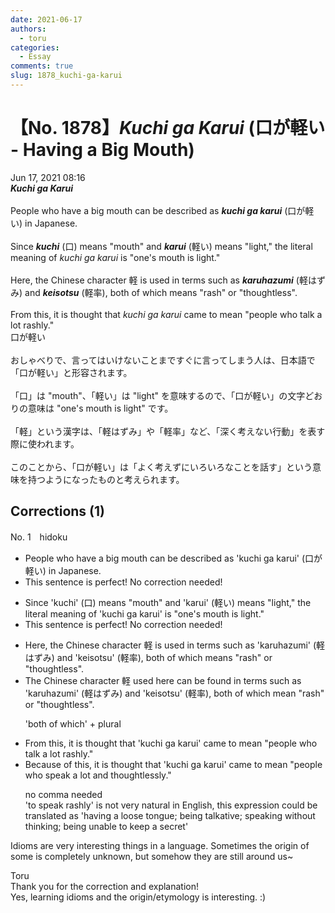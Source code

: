 ```yaml
---
date: 2021-06-17
authors:
  - toru
categories:
  - Essay
comments: true
slug: 1878_kuchi-ga-karui
---
```


# 【No. 1878】<strong><em>Kuchi ga Karui</strong></em> (口が軽い - Having a Big Mouth)
<div class="date">Jun 17, 2021 08:16</div>
<div id="post"><div id="body_show_ori">
<strong><em>Kuchi ga Karui</strong></em><br/><br/>People who have a big mouth can be described as <strong><em>kuchi ga karui</em></strong> (口が軽い) in Japanese.<br/><br/>Since <strong><em>kuchi</em></strong> (口) means "mouth" and <strong><em>karui</em></strong> (軽い) means "light," the literal meaning of <em>kuchi ga karui</em> is "one's mouth is light."<br/><br/>Here, the Chinese character 軽 is used in terms such as <strong><em>karuhazumi</em></strong> (軽はずみ) and <strong><em>keisotsu</em></strong> (軽率), both of which means "rash" or "thoughtless". <br/><br/>From this, it is thought that <em>kuchi ga karui</em> came to mean "people who talk a lot rashly."
</div></div>

<!-- more -->

<div id="post_ja"><div id="body_show_mo">
口が軽い<br/><br/>おしゃべりで、言ってはいけないことまですぐに言ってしまう人は、日本語で「口が軽い」と形容されます。<br/><br/>「口」は "mouth"、「軽い」は "light" を意味するので、「口が軽い」の文字どおりの意味は "one's mouth is light" です。<br/><br/>「軽」という漢字は、「軽はずみ」や「軽率」など、「深く考えない行動」を表す際に使われます。<br/><br/>このことから、「口が軽い」は「よく考えずにいろいろなことを話す」という意味を持つようになったものと考えられます。
</div></div>

## Corrections (1)
<div id="block"><div class="first_name"> No. 1　<span class="just_name">hidoku</span></div><div id="block2">
<ul class="correction_field">
<li class="incorrect">People who have a big mouth can be described as 'kuchi ga karui' (口が軽い) in Japanese.</li>
<li class="corrected perfect">This sentence is perfect! No correction needed!</li>
</ul>
<ul class="correction_field">
<li class="incorrect">Since 'kuchi' (口) means "mouth" and 'karui' (軽い) means "light," the literal meaning of 'kuchi ga karui' is "one's mouth is light."</li>
<li class="corrected perfect">This sentence is perfect! No correction needed!</li>
</ul>
<ul class="correction_field">
<li class="incorrect">Here, the Chinese character 軽 is used in terms such as 'karuhazumi' (軽はずみ) and 'keisotsu' (軽率), both of which means "rash" or "thoughtless".</li>
<li class="corrected correct">
<span class="f_blue">The Chinese character 軽 used here can be found in terms such as</span> 'karuhazumi' (軽はずみ) and 'keisotsu' (軽率), both of which <span class="f_red">mean </span>"rash" or "thoughtless".
<p class="correction_comment">'both of which' + plural</p>
</li>
</ul>
<ul class="correction_field">
<li class="incorrect">From this, it is thought that 'kuchi ga karui' came to mean "people who talk a lot rashly."</li>
<li class="corrected correct">
<span class="f_blue">Because of this</span><span class="f_bold"><span class="sline"><span class="f_red">,</span></span></span> it is thought that 'kuchi ga karui' came to mean "people <span class="f_blue">who speak a lot and thoughtlessly</span>."
<p class="correction_comment">no comma needed<br/>'to speak rashly' is not very natural in English, this expression could be translated as 'having a loose tongue; being talkative; speaking without thinking; being unable to keep a secret'</p>
</li>
</ul>
<p class="comment_small">
 Idioms are very interesting things in a language. Sometimes the origin of some is completely unknown, but somehow they are still around us~
</p>

</div><div class="name"><span class="just_name">Toru</span><br>
Thank you for the correction and explanation!<br/>Yes, learning idioms and the origin/etymology is interesting. :)
</div>
</div>
